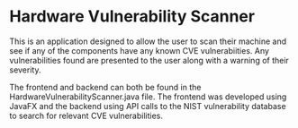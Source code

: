 # Hardware Vulnerability Scanner

This is an application designed to allow the user to scan their machine and see if any of the components have any known CVE
vulnerabiities.
Any vulnerabilities found are presented to the user along with a warning of their severity.

The frontend and backend can both be found in the HardwareVulnerabilityScanner.java file. The frontend was developed using JavaFX and the backend using API calls to the NIST vulnerability database to search for relevant CVE vulnerabilities.
